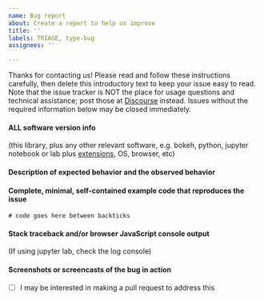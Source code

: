 ```yaml
---
name: Bug report
about: Create a report to help us improve
title: ''
labels: TRIAGE, type-bug
assignees: ''

---
```


Thanks for contacting us! Please read and follow these instructions carefully, then delete this introductory text to keep your issue easy to read. Note that the issue tracker is NOT the place for usage questions and technical assistance; post those at [Discourse](https://discourse.holoviz.org) instead. Issues without the required information below may be closed immediately.


#### ALL software version info
(this library, plus any other relevant software, e.g. bokeh, python, jupyter notebook or lab plus [extensions](https://jupyterlab.readthedocs.io/en/stable/user/extensions.html#using-the-terminal), OS, browser, etc)

#### Description of expected behavior and the observed behavior

#### Complete, minimal, self-contained example code that reproduces the issue

```
# code goes here between backticks

```

#### Stack traceback and/or browser JavaScript console output
(If using jupyter lab, check the log console)

#### Screenshots or screencasts of the bug in action

- [ ] I may be interested in making a pull request to address this
